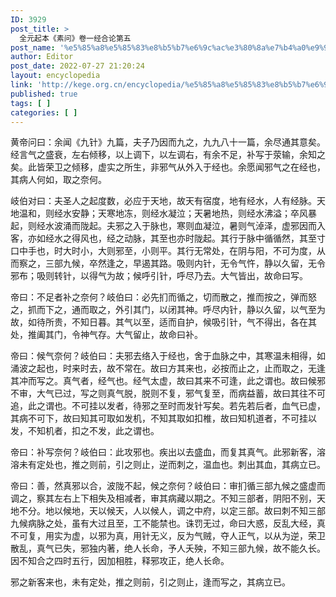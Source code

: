 ```yaml
---
ID: 3929
post_title: >
  全元起本《素问》卷一经合论第五
post_name: '%e5%85%a8%e5%85%83%e8%b5%b7%e6%9c%ac%e3%80%8a%e7%b4%a0%e9%97%ae%e3%80%8b%e5%8d%b7%e4%b8%80%e7%bb%8f%e5%90%88%e8%ae%ba%e7%ac%ac%e4%ba%94'
author: Editor
post_date: 2022-07-27 21:20:24
layout: encyclopedia
link: 'http://kege.org.cn/encyclopedia/%e5%85%a8%e5%85%83%e8%b5%b7%e6%9c%ac%e3%80%8a%e7%b4%a0%e9%97%ae%e3%80%8b%e5%8d%b7%e4%b8%80%e7%bb%8f%e5%90%88%e8%ae%ba%e7%ac%ac%e4%ba%94'
published: true
tags: [ ]
categories: [ ]
---
```

黄帝问曰：余闻《九针》九篇，夫子乃因而九之，九九八十一篇，余尽通其意矣。经言气之盛衰，左右倾移，以上调下，以左调右，有余不足，补写于荥输，余知之矣。此皆荣卫之倾移，虚实之所生，非邪气从外入于经也。余愿闻邪气之在经也，其病人何如，取之奈何。

岐伯对曰：夫圣人之起度数，必应于天地，故天有宿度，地有经水，人有经脉。天地温和，则经水安静；天寒地冻，则经水凝泣；天暑地热，则经水沸溢；卒风暴起，则经水波涌而陇起。夫邪之入于脉也，寒则血凝泣，暑则气淖泽，虚邪因而入客，亦如经水之得风也，经之动脉，其至也亦时陇起。其行于脉中循循然，其至寸口中手也，时大时小，大则邪至，小则平。其行无常处，在阴与阳，不可为度，从而察之，三部九候，卒然逢之，早遏其路。吸则内针，无令气忤，静以久留，无令邪布；吸则转针，以得气为故；候呼引针，呼尽乃去。大气皆出，故命曰写。

帝曰：不足者补之奈何？岐伯曰：必先扪而循之，切而散之，推而按之，弹而怒之，抓而下之，通而取之，外引其门，以闭其神。呼尽内针，静以久留，以气至为故，如待所贵，不知日暮。其气以至，适而自护，候吸引针，气不得出，各在其处，推阖其门，令神气存。大气留止，故命曰补。

帝曰：候气奈何？岐伯曰：夫邪去络入于经也，舍于血脉之中，其寒温未相得，如涌波之起也，时来时去，故不常在。故曰方其来也，必按而止之，止而取之，无逢其冲而写之。真气者，经气也。经气太虚，故曰其来不可逢，此之谓也。故曰候邪不审，大气已过，写之则真气脱，脱则不复，邪气复至，而病益蓄，故曰其往不可追，此之谓也。不可挂以发者，待邪之至时而发针写矣。若先若后者，血气已虚，其病不可下，故曰知其可取如发机，不知其取如扣椎，故曰知机道者，不可挂以发，不知机者，扣之不发，此之谓也。

帝曰：补写奈何？岐伯曰：此攻邪也。疾出以去盛血，而复其真气。此邪新客，溶溶未有定处也，推之则前，引之则止，逆而刺之，温血也。刺出其血，其病立已。

帝曰：善，然真邪以合，波陇不起，候之奈何？岐伯曰：审扪循三部九候之盛虚而调之，察其左右上下相失及相减者，审其病藏以期之。不知三部者，阴阳不别，天地不分。地以候地，天以候天，人以候人，调之中府，以定三部。故曰刺不知三部九候病脉之处，虽有大过且至，工不能禁也。诛罚无过，命曰大惑，反乱大经，真不可复，用实为虚，以邪为真，用针无义，反为气贼，夺人正气，以从为逆，荣卫散乱，真气已失，邪独内著，绝人长命，予人夭殃，不知三部九候，故不能久长。因不知合之四时五行，因加相胜，释邪攻正，绝人长命。

邪之新客来也，未有定处，推之则前，引之则止，逢而写之，其病立已。